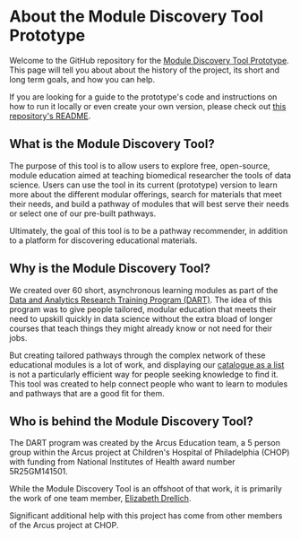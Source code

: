 # About the Module Discovery Tool Prototype

Welcome to the GitHub repository for the [Module Discovery Tool Prototype](learn.arcus.chop.edu). This page will tell you about about the history of the project, its short and long term goals, and how you can help.

If you are looking for a guide to the prototype's code and instructions on how to run it locally or even create your own version, please check out [this repository's README](https://github.com/arcus/module_discovery?tab=readme-ov-file#module-discovery-app).

## What is the Module Discovery Tool?

The purpose of this tool is to allow users to explore free, open-source, module education aimed at teaching biomedical researcher the tools of data science. Users can use the tool in its current (prototype) version to learn more about the different modular offerings, search for materials that meet their needs, and build a pathway of modules that will best serve their needs or select one of our pre-built pathways.

Ultimately, the goal of this tool is to be a pathway recommender, in addition to a platform for discovering educational materials. 

## Why is the Module Discovery Tool?

We created over 60 short, asynchronous learning modules as part of the [Data and Analytics Research Training Program (DART)](https://arcus.github.io/education_modules/). The idea of this program was to give people tailored, modular education that meets their need to upskill quickly in data science without the extra bload of longer courses that teach things they might already know or not need for their jobs.

But creating tailored pathways through the complex network of these educational modules is a lot of work, and displaying our [catalogue as a list](https://arcus.github.io/education_modules/list_of_modules) is not a particularly efficient way for people seeking knowledge to find it. This tool was created to help connect people who want to learn to modules and pathways that are a good fit for them.

## Who is behind the Module Discovery Tool?

The DART program was created by the Arcus Education team, a 5 person group within the Arcus project at Children's Hospital of Philadelphia (CHOP) with funding from National Institutes of Health award number 5R25GM141501. 

While the Module Discovery Tool is an offshoot of that work, it is primarily the work of one team member, [Elizabeth Drellich](https://github.com/drelliche). 

Significant additional help with this project has come from other members of the Arcus project at CHOP.
